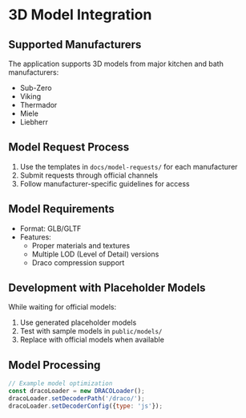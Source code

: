# 3D Model Integration

## Supported Manufacturers

The application supports 3D models from major kitchen and bath manufacturers:
- Sub-Zero
- Viking
- Thermador
- Miele
- Liebherr

## Model Request Process

1. Use the templates in `docs/model-requests/` for each manufacturer
2. Submit requests through official channels
3. Follow manufacturer-specific guidelines for access

## Model Requirements

- Format: GLB/GLTF
- Features:
  - Proper materials and textures
  - Multiple LOD (Level of Detail) versions
  - Draco compression support

## Development with Placeholder Models

While waiting for official models:
1. Use generated placeholder models
2. Test with sample models in `public/models/`
3. Replace with official models when available

## Model Processing

```javascript
// Example model optimization
const dracoLoader = new DRACOLoader();
dracoLoader.setDecoderPath('/draco/');
dracoLoader.setDecoderConfig({type: 'js'});
```